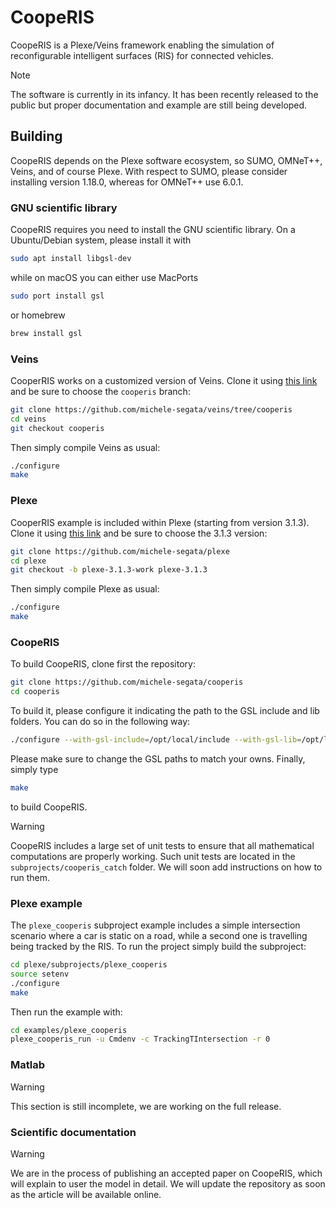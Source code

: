 # CoopeRIS

CoopeRIS is a Plexe/Veins framework enabling the simulation of reconfigurable intelligent surfaces (RIS) for connected vehicles.

> [!NOTE]
> The software is currently in its infancy. It has been recently released to the public but proper documentation and example are still being developed.

## Building

CoopeRIS depends on the Plexe software ecosystem, so SUMO, OMNeT++, Veins, and of course Plexe.
With respect to SUMO, please consider installing version 1.18.0, whereas for OMNeT++ use 6.0.1.

### GNU scientific library
CoopeRIS requires you need to install the GNU scientific library.
On a Ubuntu/Debian system, please install it with
```bash
sudo apt install libgsl-dev
```
while on macOS you can either use MacPorts
```bash
sudo port install gsl
```
or homebrew
```bash
brew install gsl
```

### Veins
CooperRIS works on a customized version of Veins.
Clone it using [this link](https://github.com/michele-segata/veins/tree/cooperis) and be sure to choose the `cooperis` branch:
```bash
git clone https://github.com/michele-segata/veins/tree/cooperis
cd veins
git checkout cooperis
```
Then simply compile Veins as usual:
```bash
./configure
make
```

### Plexe
CooperRIS example is included within Plexe (starting from version 3.1.3).
Clone it using [this link](https://github.com/michele-segata/plexe) and be sure to choose the 3.1.3 version:
```bash
git clone https://github.com/michele-segata/plexe
cd plexe
git checkout -b plexe-3.1.3-work plexe-3.1.3
```
Then simply compile Plexe as usual:
```bash
./configure
make
```

### CoopeRIS
To build CoopeRIS, clone first the repository:
```bash
git clone https://github.com/michele-segata/cooperis
cd cooperis
```
To build it, please configure it indicating the path to the GSL include and lib folders.
You can do so in the following way:
```bash
./configure --with-gsl-include=/opt/local/include --with-gsl-lib=/opt/local/lib
```
Please make sure to change the GSL paths to match your owns.
Finally, simply type
```bash
make
```
to build CoopeRIS.

> [!WARNING]
> CoopeRIS includes a large set of unit tests to ensure that all mathematical computations are properly working.
> Such unit tests are located in the `subprojects/cooperis_catch` folder.
> We will soon add instructions on how to run them.

### Plexe example

The `plexe_cooperis` subproject example includes a simple intersection scenario where a car is static on a road, while a second one is travelling being tracked by the RIS.
To run the project simply build the subproject:
```bash
cd plexe/subprojects/plexe_cooperis
source setenv
./configure
make
```
Then run the example with:
```bash
cd examples/plexe_cooperis
plexe_cooperis_run -u Cmdenv -c TrackingTIntersection -r 0
```

### Matlab

> [!WARNING]
> This section is still incomplete, we are working on the full release.

### Scientific documentation

> [!WARNING]
> We are in the process of publishing an accepted paper on CoopeRIS, which will explain to user the model in detail.
> We will update the repository as soon as the article will be available online.
